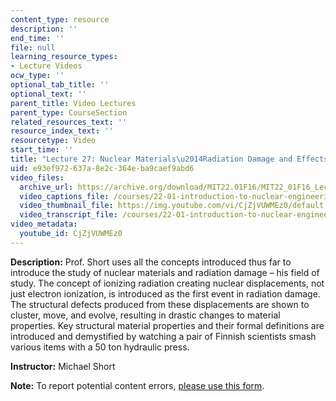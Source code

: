 ```yaml
---
content_type: resource
description: ''
end_time: ''
file: null
learning_resource_types:
- Lecture Videos
ocw_type: ''
optional_tab_title: ''
optional_text: ''
parent_title: Video Lectures
parent_type: CourseSection
related_resources_text: ''
resource_index_text: ''
resourcetype: Video
start_time: ''
title: "Lecture 27: Nuclear Materials\u2014Radiation Damage and Effects in Matter"
uid: e93ef972-637a-8e2c-364e-ba9caef9abd6
video_files:
  archive_url: https://archive.org/download/MIT22.01F16/MIT22_01F16_Lec27_300k.mp4
  video_captions_file: /courses/22-01-introduction-to-nuclear-engineering-and-ionizing-radiation-fall-2016/35653c580d1f58b68e84270829b2044f_CjZjVUWMEz0.vtt
  video_thumbnail_file: https://img.youtube.com/vi/CjZjVUWMEz0/default.jpg
  video_transcript_file: /courses/22-01-introduction-to-nuclear-engineering-and-ionizing-radiation-fall-2016/b26cac6f185e4068684e51609067a67e_CjZjVUWMEz0.pdf
video_metadata:
  youtube_id: CjZjVUWMEz0
---
```


**Description:** Prof. Short uses all the concepts introduced thus far to introduce the study of nuclear materials and radiation damage – his field of study. The concept of ionizing radiation creating nuclear displacements, not just electron ionization, is introduced as the first event in radiation damage. The structural defects produced from these displacements are shown to cluster, move, and evolve, resulting in drastic changes to material properties. Key structural material properties and their formal definitions are introduced and demystified by watching a pair of Finnish scientists smash various items with a 50 ton hydraulic press.

**Instructor:** Michael Short

**Note:** To report potential content errors, [please use this form](https://forms.gle/8B2zcUvfCtgJdTdE7).

